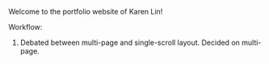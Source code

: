Welcome to the portfolio website of Karen Lin!

Workflow:
1. Debated between multi-page and single-scroll layout. Decided on multi-page. 